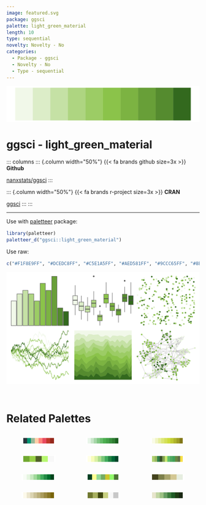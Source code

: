 ```yaml
---
image: featured.svg
package: ggsci
palette: light_green_material
length: 10
type: sequential
novelty: Novelty - No
categories:
  - Package - ggsci
  - Novelty - No
  - Type - sequential
---
```


![](featured.svg)

# ggsci - light_green_material 

::: columns
::: {.column width="50%"}
{{< fa brands github size=3x >}}
**Github**

[nanxstats/ggsci](https://github.com/nanxstats/ggsci)
:::

::: {.column width="50%"}
{{< fa brands r-project size=3x >}}
**CRAN**

[ggsci](https://CRAN.R-project.org/package=ggsci)
:::
:::

<hr> 

Use with [paletteer](https://emilhvitfeldt.github.io/paletteer/) package:

```r
library(paletteer)
paletteer_d("ggsci::light_green_material")
```

Use raw:

```r
c("#F1F8E9FF", "#DCEDC8FF", "#C5E1A5FF", "#AED581FF", "#9CCC65FF", "#8BC34AFF", "#7CB342FF", "#689F38FF", "#558B2FFF", "#33691EFF")
``` 

![](examples.svg) 

<br>

# Related Palettes

<div class="list" style="display: grid; grid-template-columns: auto auto auto;"> <figure class="figure">
<a href="../../awtools/a_palette/"> <img src="../../awtools/a_palette/featured.svg" style="width: 100%;" class="figure-img"></a>
</figure> <figure class="figure">
<a href="../../ggsci/green_material/"> <img src="../../ggsci/green_material/featured.svg" style="width: 100%;" class="figure-img"></a>
</figure> <figure class="figure">
<a href="../../ggsci/lime_material/"> <img src="../../ggsci/lime_material/featured.svg" style="width: 100%;" class="figure-img"></a>
</figure> <figure class="figure">
<a href="../../palettetown/metapod/"> <img src="../../palettetown/metapod/featured.svg" style="width: 100%;" class="figure-img"></a>
</figure> <figure class="figure">
<a href="../../RColorBrewer/YlGn/"> <img src="../../RColorBrewer/YlGn/featured.svg" style="width: 100%;" class="figure-img"></a>
</figure> <figure class="figure">
<a href="../../palettetown/cacturne/"> <img src="../../palettetown/cacturne/featured.svg" style="width: 100%;" class="figure-img"></a>
</figure> <figure class="figure">
<a href="../../RColorBrewer/Greens/"> <img src="../../RColorBrewer/Greens/featured.svg" style="width: 100%;" class="figure-img"></a>
</figure> <figure class="figure">
<a href="../../tvthemes/Peridot/"> <img src="../../tvthemes/Peridot/featured.svg" style="width: 100%;" class="figure-img"></a>
</figure> <figure class="figure">
<a href="../../fishualize/Paralabrax_clathratus/"> <img src="../../fishualize/Paralabrax_clathratus/featured.svg" style="width: 100%;" class="figure-img"></a>
</figure> <figure class="figure">
<a href="../../Redmonder/sPBIYl/"> <img src="../../Redmonder/sPBIYl/featured.svg" style="width: 100%;" class="figure-img"></a>
</figure> <figure class="figure">
<a href="../../palettetown/geodude/"> <img src="../../palettetown/geodude/featured.svg" style="width: 100%;" class="figure-img"></a>
</figure> <figure class="figure">
<a href="../../MetBrewer/VanGogh3/"> <img src="../../MetBrewer/VanGogh3/featured.svg" style="width: 100%;" class="figure-img"></a>
</figure> 
</div>
